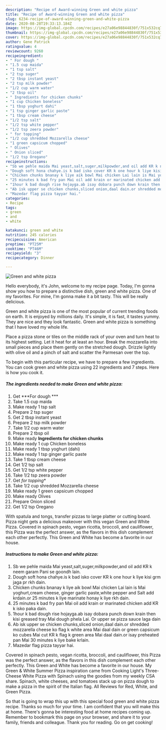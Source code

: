 ```yaml
---
description: "Recipe of Award-winning Green and white pizza"
title: "Recipe of Award-winning Green and white pizza"
slug: 6234-recipe-of-award-winning-green-and-white-pizza
date: 2020-08-28T19:33:13.184Z
image: https://img-global.cpcdn.com/recipes/e27a06e98844830f/751x532cq70/green-and-white-pizza-recipe-main-photo.jpg
thumbnail: https://img-global.cpcdn.com/recipes/e27a06e98844830f/751x532cq70/green-and-white-pizza-recipe-main-photo.jpg
cover: https://img-global.cpcdn.com/recipes/e27a06e98844830f/751x532cq70/green-and-white-pizza-recipe-main-photo.jpg
author: Gene Patrick
ratingvalue: 4
reviewcount: 9260
recipeingredient:
- " For dough "
- "1.5 cup maida"
- "1 tsp salt"
- "2 tsp suger"
- "2 tbsp instant yeast"
- "2 tsp milk powder"
- "1/2 cup warm water"
- "2 tbsp oil"
- " Ingredients for chicken chunks"
- "1 cup Chicken boneless"
- "1 tbsp yoghurt dahi"
- "1 tsp ginger garlic paste"
- "1 tbsp cream cheese"
- "1/2 tsp salt"
- "1/2 tsp white pepper"
- "1/2 tsp zeera powder"
- " for topping"
- "1/2 cup shredded Mozzarella cheese"
- "1 green capsicum chopped"
- " Olives"
- " Onion sliced"
- "1/2 tsp Oregano"
recipeinstructions:
- "Sb we pehle maida Mai yeast,salt,suger,milkpowder,and oil add KR k neem garam Pani se goondh lain."
- "Dough soft hona chahye.is k bad isko cover KR k one hour k liye kisi grm jaga pr rkh dain."
- "Chicken chunks bnanay k liye aik bowl Mai chicken Lai lain is Mai yoghurt,cream cheese, ginger garlic paste,white pepper and Salt add krdain.or 25 minutes k liye marinate honay k liye rkh dain."
- "25 minutes k bad fry pan Mai oil add krain or marinated chicken add KR k isko paka dain."
- "1hour k bad dough rise hojayga.ab isay dobara punch down krain then kisi greased tray Mai dough phela Lai. Or upper se pizza sauce laga dain"
- "Ab isk upper se chicken chunks,sliced onion,daal dain.or shredded mozzarella cheese ko flag k white area Mai daal dain or green capsicum ko cubes Mai cut KR k flag k green area Mai daal dain.or isay preheated pan Mai 30 minutes k liye bake krlain."
- "Mazedar flag pizza tayyar hai."
categories:
- Recipe
tags:
- green
- and
- white

katakunci: green and white 
nutrition: 245 calories
recipecuisine: American
preptime: "PT25M"
cooktime: "PT46M"
recipeyield: "3"
recipecategory: Dinner

---
```



![Green and white pizza](https://img-global.cpcdn.com/recipes/e27a06e98844830f/751x532cq70/green-and-white-pizza-recipe-main-photo.jpg)

Hello everybody, it's John, welcome to my recipe page. Today, I'm gonna show you how to prepare a distinctive dish, green and white pizza. One of my favorites. For mine, I'm gonna make it a bit tasty. This will be really delicious.

Green and white pizza is one of the most popular of current trending foods on earth. It is enjoyed by millions daily. It's simple, it is fast, it tastes yummy. They are nice and they look fantastic. Green and white pizza is something that I have loved my whole life.

Place a pizza stone or tiles on the middle rack of your oven and turn heat to its highest setting. Let it heat for at least an hour. Break the mozzarella into small pieces and place them gently on the stretched dough. Drizzle lightly with olive oil and a pinch of salt and scatter the Parmesan over the top.


To begin with this particular recipe, we have to prepare a few ingredients. You can cook green and white pizza using 22 ingredients and 7 steps. Here is how you cook it.

<!--inarticleads1-->

##### The ingredients needed to make Green and white pizza:

1. Get  ***For dough ***
1. Take 1.5 cup maida
1. Make ready 1 tsp salt
1. Prepare 2 tsp suger
1. Get 2 tbsp instant yeast
1. Prepare 2 tsp milk powder
1. Take 1/2 cup warm water
1. Prepare 2 tbsp oil
1. Make ready  ****Ingredients for chicken chunks****
1. Make ready 1 cup Chicken boneless
1. Make ready 1 tbsp yoghurt (dahi)
1. Make ready 1 tsp ginger garlic paste
1. Take 1 tbsp cream cheese
1. Get 1/2 tsp salt
1. Get 1/2 tsp white pepper
1. Take 1/2 tsp zeera powder
1. Get  *for topping**
1. Take 1/2 cup shredded Mozzarella cheese
1. Make ready 1 green capsicum chopped
1. Make ready  Olives
1. Prepare  Onion sliced
1. Get 1/2 tsp Oregano


With spatula and tongs, transfer pizzas to large platter or cutting board. Pizza night gets a delicious makeover with this vegan Green and White Pizza. Covered in spinach pesto, vegan ricotta, broccoli, and cauliflower, this Pizza was the perfect answer, as the flavors in this dish complement each other perfectly. This Green and White has become a favorite in our house. 

<!--inarticleads2-->

##### Instructions to make Green and white pizza:

1. Sb we pehle maida Mai yeast,salt,suger,milkpowder,and oil add KR k neem garam Pani se goondh lain.
1. Dough soft hona chahye.is k bad isko cover KR k one hour k liye kisi grm jaga pr rkh dain.
1. Chicken chunks bnanay k liye aik bowl Mai chicken Lai lain is Mai yoghurt,cream cheese, ginger garlic paste,white pepper and Salt add krdain.or 25 minutes k liye marinate honay k liye rkh dain.
1. 25 minutes k bad fry pan Mai oil add krain or marinated chicken add KR k isko paka dain.
1. 1hour k bad dough rise hojayga.ab isay dobara punch down krain then kisi greased tray Mai dough phela Lai. Or upper se pizza sauce laga dain
1. Ab isk upper se chicken chunks,sliced onion,daal dain.or shredded mozzarella cheese ko flag k white area Mai daal dain or green capsicum ko cubes Mai cut KR k flag k green area Mai daal dain.or isay preheated pan Mai 30 minutes k liye bake krlain.
1. Mazedar flag pizza tayyar hai.


Covered in spinach pesto, vegan ricotta, broccoli, and cauliflower, this Pizza was the perfect answer, as the flavors in this dish complement each other perfectly. This Green and White has become a favorite in our house. My Green &amp; White Summer Pizza inspiration came from Cooking Light&#39;s Three-Cheese White Pizza with Spinach using the goodies from my weekly CSA share. Spinach, white cheeses, and tomatoes stack up on pizza dough to make a pizza in the spirit of the Italian flag. All Reviews for Red, White, and Green Pizza. 

So that is going to wrap this up with this special food green and white pizza recipe. Thanks so much for your time. I am confident that you will make this at home. There's gonna be interesting food at home recipes coming up. Remember to bookmark this page on your browser, and share it to your family, friends and colleague. Thank you for reading. Go on get cooking!
